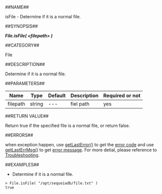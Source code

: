 
##NAME##

isFile - Determine if it is a normal file.

##SYNOPSIS##

***File.isFile( \<filepath\> )***

##CATEGORY##

File

##DESCRIPTION##

Determine if it is a normal file.

##PARAMETERS##

| Name     | Type     | Default | Description | Required or not |
| -------- | -------- | ------- | ----------- | --------------- |
| filepath | string   | ---     | fiel path   | yes             |

##RETURN VALUE##

Return true if the specified file is a normal file, or return false.

##ERRORS##

when exception happen, use [getLastError()](manual/Manual/Sequoiadb_command/Global/getLastError.md) to get the [error code](manual/Manual/Sequoiadb_error_code.md)  and use [getLastErrMsg()](manual/Manual/Sequoiadb_command/Global/getLastErrMsg.md) to get [error message](manual/Manual/Sequoiadb_command/Global/getLastErrMsg.md). For more detial, please  reference to [Troubleshooting](manual/FAQ/faq_sdb.md).

##EXAMPLES##

* Determine if it is a normal file.

```lang-javascript
> File.isFile( "/opt/sequoiadb/file.txt" )
true
```